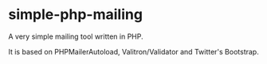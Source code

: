 simple-php-mailing
==================

A very simple mailing tool written in PHP.

It is based on PHPMailerAutoload, Valitron/Validator and Twitter's Bootstrap.